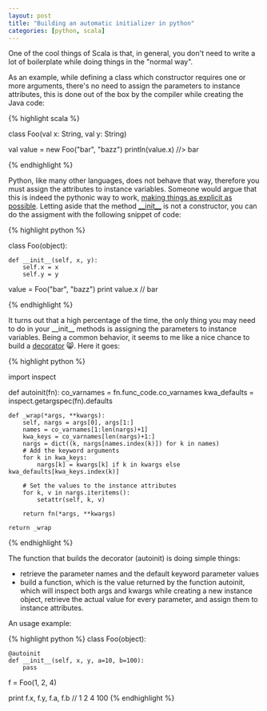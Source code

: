 ```yaml
---
layout: post
title: "Building an automatic initializer in python"
categories: [python, scala]
---
```


One of the cool things of Scala is that, in general, you don't need to write a lot of boilerplate while doing things in the "normal way".

As an example, while defining a class which constructor requires one or more arguments, there's no need to assign the parameters to instance attributes, this is done out of the box by the compiler while creating the Java code:

{% highlight scala %}

class Foo(val x: String, val y: String)

val value = new Foo("bar", "bazz")
println(value.x)
//> bar

{% endhighlight %}

Python, like many other languages, does not behave that way, therefore you must assign the attributes to instance variables. Someone would argue that this is indeed the pythonic way to work, [making things as explicit as possible](http://www.python.org/dev/peps/pep-0020/). Letting aside that the method [\_\_init\_\_](http://docs.python.org/2/reference/datamodel.html#object.__init__) is not a constructor, you can do the assigment with the following snippet of code:

{% highlight python %}

class Foo(object):

    def __init__(self, x, y):
        self.x = x
        self.y = y

value = Foo("bar", "bazz")
print value.x
// bar

{% endhighlight %}

It turns out that a high percentage of the time, the only thing you may need to do in your \_\_init\_\_ methods is assigning the parameters to instance variables.  Being a common behavior, it seems to me like a nice chance to build a
[decorator](2012/07/24/why-python-rocks_and_two/) :smile_cat:. Here it goes:

{% highlight python %}

import inspect

def autoinit(fn):
    co_varnames = fn.func_code.co_varnames
    kwa_defaults = inspect.getargspec(fn).defaults

    def _wrap(*args, **kwargs):
        self, nargs = args[0], args[1:]
        names = co_varnames[1:len(nargs)+1]
        kwa_keys = co_varnames[len(nargs)+1:]
        nargs = dict((k, nargs[names.index(k)]) for k in names)
        # Add the keyword arguments
        for k in kwa_keys:
            nargs[k] = kwargs[k] if k in kwargs else kwa_defaults[kwa_keys.index(k)]

        # Set the values to the instance attributes
        for k, v in nargs.iteritems():
            setattr(self, k, v)

        return fn(*args, **kwargs)

    return _wrap

{% endhighlight %}

The function that builds the decorator (autoinit) is doing simple things:

- retrieve the parameter names and the default keyword parameter values
- build a function, which is the value returned by the function autoinit, which will inspect both args and kwargs while creating a new instance object, retrieve the actual value for every parameter, and assign them to instance attributes.

An usage example:

{% highlight python %}
class Foo(object):

    @autoinit
    def __init__(self, x, y, a=10, b=100):
        pass

f = Foo(1, 2, 4)

print f.x, f.y, f.a, f.b
// 1 2 4 100
{% endhighlight %}

